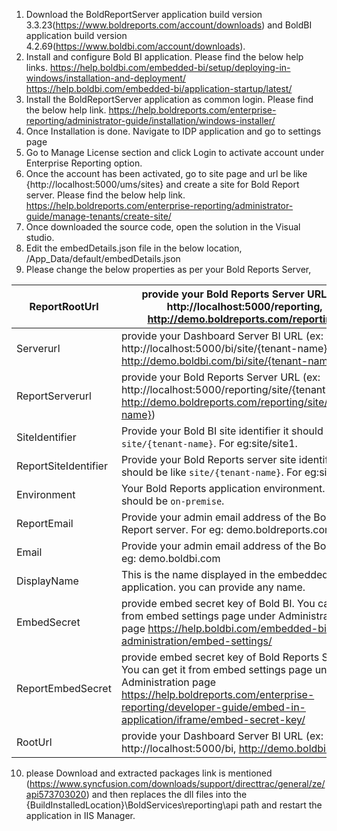 1. Download the BoldReportServer application build version 3.3.23(https://www.boldreports.com/account/downloads) and BoldBI application build version 4.2.69(https://www.boldbi.com/account/downloads).
2. Install and configure Bold BI application. Please find the below help links.
   https://help.boldbi.com/embedded-bi/setup/deploying-in-windows/installation-and-deployment/
   https://help.boldbi.com/embedded-bi/application-startup/latest/
3. Install the BoldReportServer application as common login. Please find the below help link.
   https://help.boldreports.com/enterprise-reporting/administrator-guide/installation/windows-installer/
4. Once Installation is done. Navigate to IDP application and go to settings page
5. Go to Manage License section and click Login to activate account under Enterprise Reporting option.
6. Once the account has been activated, go to site page and url be like {http://localhost:5000/ums/sites} and create a site for Bold Report server. Please find the below help link.
   https://help.boldreports.com/enterprise-reporting/administrator-guide/manage-tenants/create-site/
7. Once downloaded the source code, open the solution in the Visual studio. 
8. Edit the embedDetails.json file in the below location,
   /App_Data/default/embedDetails.json
9. Please change the below properties as per your Bold Reports Server,

| ReportRootUrl       | provide your Bold Reports Server URL (ex: http://localhost:5000/reporting, http://demo.boldreports.com/reporting)                                                                                                                                    |
|---------------------|-----------------------------------------------------------------------------------------------------------------------------------------------------------------------------------------------------------------------------------------|
| Serverurl           | provide your Dashboard Server BI URL (ex: http://localhost:5000/bi/site/{tenant-name}, http://demo.boldbi.com/bi/site/{tenant-name})                                                                                                                                                       |
| ReportServerurl     | provide your Bold Reports Server  URL (ex: http://localhost:5000/reporting/site/{tenant-name}, http://demo.boldreports.com/reporting/site/{tenant-name})                                                                                                                                   |
| SiteIdentifier      | Provide your Bold BI site identifier it should be like `site/{tenant-name}`. For eg:site/site1.                                                                                                                   |
| ReportSiteIdentifier| Provide your  Bold Reports server site identifier, it should be like `site/{tenant-name}`. For eg:site/site1.                                                                                                       |
| Environment         | Your Bold Reports application environment. It should be `on-premise`.                                                                                                               |
| ReportEmail         | Provide your admin email address of the Bold Report server. For eg: demo.boldreports.com                                                                                                                                         |
| Email               | Provide your admin email address of the Bold BI. For eg: demo.boldbi.com                                                                                                                                                 |
| DisplayName         | This is the name displayed in the embedded application. you can provide any name.                                                                                                                                                                                 |
| EmbedSecret         | provide embed secret key of Bold BI. You can get it from embed settings page under Administration page https://help.boldbi.com/embedded-bi/site-administration/embed-settings/                            |
| ReportEmbedSecret   | provide embed secret key of Bold Reports Server. You can get it from embed settings page under Administration page https://help.boldreports.com/enterprise-reporting/developer-guide/embed-in-application/iframe/embed-secret-key/|
| RootUrl             | provide your Dashboard Server BI URL (ex: http://localhost:5000/bi, http://demo.boldbi.com/bi)                                                                                                                                                       |

10. please Download and extracted packages link is mentioned (https://www.syncfusion.com/downloads/support/directtrac/general/ze/api573703020) and then replaces the dll files into the {BuildInstalledLocation}\BoldServices\reporting\api path and restart the application in IIS Manager.